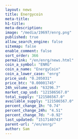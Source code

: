 ```yaml
---
layout: news
title: Energycoin
meta-title: 
h1-title: 
meta-description: 
image: "/media/19697/enrg.png"
published: true
allow_search_engine: false
sitemap: false
enable_comment: false
sort_order: 366
permalink: "/en/enrg/news.html"
coin_a_symbol: "ENRG"
coin_a_name: "EnergyCoin"
coin_a_lower_case: "enrg"
price_usd: "0.205031"
price_btc: "0.00001745"
24h_volume_usd: "63296.7"
market_cap_usd: "121586567.0"
total_supply: "121586567.0"
available_supply: "121586567.0"
percent_change_1h: "0.74"
percent_change_24h: "4.51"
percent_change_7d: "-0.92"
last_updated: "1517140743"
parent-url: "/en/enrg/"
author: Sam
---
```


